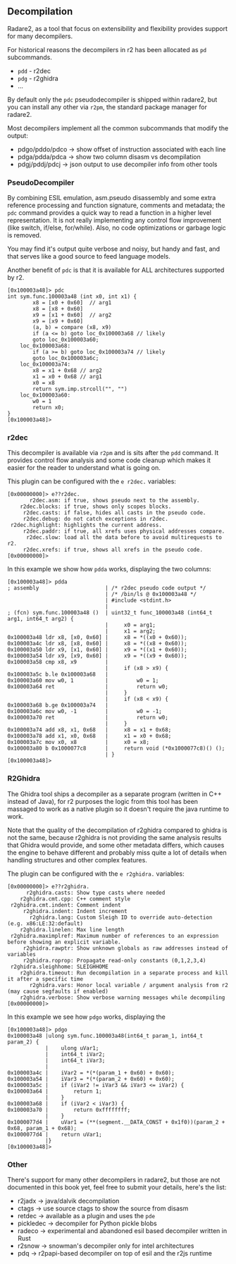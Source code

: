 ## Decompilation

Radare2, as a tool that focus on extensibility and flexibility provides support for many decompilers.

For historical reasons the decompilers in r2 has been allocated as `pd` subcommands.

* `pdd` - r2dec
* `pdg` - r2ghidra
* ...

By default only the `pdc` pseudodecompiler is shipped within radare2, but you can install any other via `r2pm`, the standard package manager for radare2.

Most decompilers implement all the common subcommands that modify the output:

* pdgo/pddo/pdco -> show offset of instruction associated with each line
* pdga/pdda/pdca -> show two column disasm vs decompilation
* pdgj/pddj/pdcj -> json output to use decompiler info from other tools

### PseudoDecompiler

By combining ESIL emulation, asm.pseudo disassembly and some extra reference processing and function signature, comments and metadata; the `pdc` command provides a quick way to read a function in a higher level representation. It is not really implementing any control flow improvement (like switch, if/else, for/while). Also, no code optimizations or garbage logic is removed.

You may find it's output quite verbose and noisy, but handy and fast, and that serves like a good source to feed language models.

Another benefit of `pdc` is that it is available for ALL architectures supported by r2.

```
[0x100003a48]> pdc
int sym.func.100003a48 (int x0, int x1) {
        x8 = [x0 + 0x60]  // arg1
        x8 = [x8 + 0x60]
        x9 = [x1 + 0x60]  // arg2
        x9 = [x9 + 0x60]
        (a, b) = compare (x8, x9)
        if (a <= b) goto loc_0x100003a68 // likely
        goto loc_0x100003a60;
    loc_0x100003a68:
        if (a >= b) goto loc_0x100003a74 // likely
        goto loc_0x100003a6c;
    loc_0x100003a74:
        x8 = x1 + 0x68 // arg2
        x1 = x0 + 0x68 // arg1
        x0 = x8
        return sym.imp.strcoll("", "")
    loc_0x100003a60:
        w0 = 1
        return x0;
}
[0x100003a48]>
```

### r2dec

This decompiler is available via `r2pm` and is sits after the `pdd` command. It provides control flow analysis and some code cleanup which makes it easier for the reader to understand what is going on.

This plugin can be configured with the `e r2dec.` variables:

```
[0x00000000]> e??r2dec.
       r2dec.asm: if true, shows pseudo next to the assembly.
    r2dec.blocks: if true, shows only scopes blocks.
     r2dec.casts: if false, hides all casts in the pseudo code.
     r2dec.debug: do not catch exceptions in r2dec.
 r2dec.highlight: highlights the current address.
     r2dec.paddr: if true, all xrefs uses physical addresses compare.
      r2dec.slow: load all the data before to avoid multirequests to r2.
     r2dec.xrefs: if true, shows all xrefs in the pseudo code.
[0x00000000]>
```

In this example we show how `pdda` works, displaying the two columns:

```
[0x100003a48]> pdda
; assembly                     | /* r2dec pseudo code output */
                               | /* /bin/ls @ 0x100003a48 */
                               | #include <stdint.h>
                               |
; (fcn) sym.func.100003a48 ()  | uint32_t func_100003a48 (int64_t arg1, int64_t arg2) {
                               |     x0 = arg1;
                               |     x1 = arg2;
0x100003a48 ldr x8, [x0, 0x60] |     x8 = *((x0 + 0x60));
0x100003a4c ldr x8, [x8, 0x60] |     x8 = *((x8 + 0x60));
0x100003a50 ldr x9, [x1, 0x60] |     x9 = *((x1 + 0x60));
0x100003a54 ldr x9, [x9, 0x60] |     x9 = *((x9 + 0x60));
0x100003a58 cmp x8, x9         |
                               |     if (x8 > x9) {
0x100003a5c b.le 0x100003a68   |
0x100003a60 mov w0, 1          |         w0 = 1;
0x100003a64 ret                |         return w0;
                               |     }
                               |     if (x8 < x9) {
0x100003a68 b.ge 0x100003a74   |
0x100003a6c mov w0, -1         |         w0 = -1;
0x100003a70 ret                |         return w0;
                               |     }
0x100003a74 add x8, x1, 0x68   |     x8 = x1 + 0x68;
0x100003a78 add x1, x0, 0x68   |     x1 = x0 + 0x68;
0x100003a7c mov x0, x8         |     x0 = x8;
0x100003a80 b 0x1000077c8      |     return void (*0x1000077c8)() ();
                               | }
[0x100003a48]>
```

### R2Ghidra

The Ghidra tool ships a decompiler as a separate program (written in C++ instead of Java), for r2 purposes the logic from this tool has been massaged to work as a native plugin so it doesn't require the java runtime to work.

Note that the quality of the decompilation of r2ghidra compared to ghidra is not the same, because r2ghidra is not providing the same analysis results that Ghidra would provide, and some other metadata differs, which causes the engine to behave different and probably miss quite a lot of details when handling structures and other complex features.

The plugin can be configured with the `e r2ghidra.` variables:

```
[0x00000000]> e??r2ghidra.
      r2ghidra.casts: Show type casts where needed
    r2ghidra.cmt.cpp: C++ comment style
 r2ghidra.cmt.indent: Comment indent
     r2ghidra.indent: Indent increment
       r2ghidra.lang: Custom Sleigh ID to override auto-detection (e.g. x86:LE:32:default)
    r2ghidra.linelen: Max line length
 r2ghidra.maximplref: Maximum number of references to an expression before showing an explicit variable.
     r2ghidra.rawptr: Show unknown globals as raw addresses instead of variables
     r2ghidra.roprop: Propagate read-only constants (0,1,2,3,4)
 r2ghidra.sleighhome: SLEIGHHOME
    r2ghidra.timeout: Run decompilation in a separate process and kill it after a specific time
       r2ghidra.vars: Honor local variable / argument analysis from r2 (may cause segfaults if enabled)
    r2ghidra.verbose: Show verbose warning messages while decompiling
[0x00000000]>
```

In this example we see how `pdgo` works, displaying the

```
[0x100003a48]> pdgo
0x100003a48 |ulong sym.func.100003a48(int64_t param_1, int64_t param_2) {
            |    ulong uVar1;
            |    int64_t iVar2;
            |    int64_t iVar3;
            |
0x100003a4c |    iVar2 = *(*(param_1 + 0x60) + 0x60);
0x100003a54 |    iVar3 = *(*(param_2 + 0x60) + 0x60);
0x100003a5c |    if (iVar2 != iVar3 && iVar3 <= iVar2) {
0x100003a64 |        return 1;
            |    }
0x100003a68 |    if (iVar2 < iVar3) {
0x100003a70 |        return 0xffffffff;
            |    }
0x1000077d4 |    uVar1 = (**(segment.__DATA_CONST + 0x1f0))(param_2 + 0x68, param_1 + 0x68);
0x1000077d4 |    return uVar1;
            |}
[0x100003a48]>
```

### Other

There's support for many other decompilers in radare2, but those are not documented in this book yet, feel free to submit your details, here's the list:

* r2jadx -> java/dalvik decompilation
* ctags -> use source ctags to show the source from disasm
* retdec -> available as a plugin and uses the `pde`
* pickledec -> decompiler for Python pickle blobs
* radeco -> experimental and abandoned esil based decompiler written in Rust
* r2snow -> snowman's decompiler only for intel architectures
* pdq -> r2papi-based decompiler on top of esil and the r2js runtime
